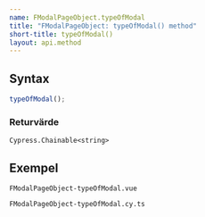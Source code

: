 ```yaml
---
name: FModalPageObject.typeOfModal
title: "FModalPageObject: typeOfModal() method"
short-title: typeOfModal()
layout: api.method
---
```


## Syntax

```ts nocompile nolint
typeOfModal();
```

### Returvärde

`Cypress.Chainable<string>`

## Exempel

```import static
FModalPageObject-typeOfModal.vue
```

```import
FModalPageObject-typeOfModal.cy.ts
```
